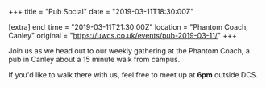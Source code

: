+++
title = "Pub Social"
date = "2019-03-11T18:30:00Z"

[extra]
end_time = "2019-03-11T21:30:00Z"
location = "Phantom Coach, Canley"
original = "https://uwcs.co.uk/events/pub-2019-03-11/"
+++

Join us as we head out to our weekly gathering at the Phantom Coach, a pub in Canley about a 15 minute walk from campus.

If you'd like to walk there with us, feel free to meet up at **6pm** outside DCS.

